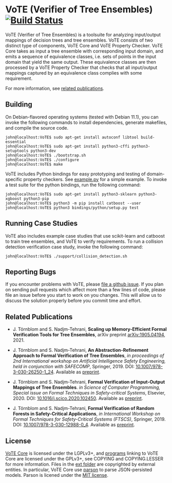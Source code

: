 # VoTE (Verifier of Tree Ensembles) [![Build Status][buildbadge]][buildstats]
VoTE (Verifier of Tree Ensembles) is a toolsuite for analyzing input/output
mappings of decision trees and tree ensembles. VoTE consists of two distinct
type of components, VoTE Core and VoTE Property Checker. VoTE Core takes as
input a tree ensemble with corresponding input domain, and emits a sequence of
equivalence classes, i.e. sets of points in the input domain that yield the
same output. These equivalence classes are then processed by a VoTE Property
Checker that checks that all input/output mappings captured by an equivalence
class complies with some requirement.

For more information, see [related publications](#related-publications).

## Building
On Debian-flavored operating systems (tested with Debian 11.1), you can invoke
the following commands to install dependencies, generate makefiles, and compile
 the source code.
```console
john@localhost:VoTE$ sudo apt-get install autoconf libtool build-essential
john@localhost:VoTE$ sudo apt-get install python3-cffi python3-setuptools python3-dev
john@localhost:VoTE$ ./bootstrap.sh
john@localhost:VoTE$ ./configure
john@localhost:VoTE$ make
```


VoTE includes Python bindings for easy prototyping and testing of
domain-specific property checkers. See [example.py][example] for a simple
example. To invoke a test suite for the python bindings, run the following
command:
```console
john@localhost:VoTE$ sudo apt-get install python3-sklearn python3-xgboost python3-pip
john@localhost:VoTE$ python3 -m pip install catboost --user
john@localhost:VoTE$ python3 bindings/python/setup.py test
```

## Running Case Studies
VoTE also includes example case studies that use scikit-learn and catboost to
train tree ensembles, and VoTE to verify requirements. To run a collision
detection verification case study, invoke the following command:
```console
john@localhost:VoTE$ ./support/collision_detection.sh
```

## Reporting Bugs
If you encounter problems with VoTE, please [file a github issue][issues]. If
you plan on sending pull requests which affect more than a few lines of code,
please file an issue before you start to work on you changes. This will allow us
to discuss the solution properly before you commit time and effort.

## Related Publications
- J. Törnblom and S. Nadjm-Tehrani, **Scaling up Memory-Efficient Formal
  Verification Tools for Tree Ensembles**,
  arXiv preprint [arXiv:1905.04194][paper:scaling], 2021.

- J. Törnblom and S. Nadjm-Tehrani, **An Abstraction-Refinement Approach to
  Formal Verification of Tree Ensembles**, *in proceedings of 2nd International
  workshop on Artificial Intelligence Safety Engineering, held in conjunction
  with SAFECOMP*, Springer, 2019. DOI:
  [10.1007/978-3-030-26250-1_24](https://doi.org/10.1007/978-3-030-26250-1_24).
  Available as [preprint][paper:absref].

- J. Törnblom and S. Nadjm-Tehrani, **Formal Verification of Input-Output
  Mappings of Tree Ensembles**. *in Science of Computer Programming, Special
  issue on Formal Techniques in Safety-critical Systems*, Elsevier, 2020.
  DOI: [10.1016/j.scico.2020.102450](https://doi.org/10.1016/j.scico.2020.102450).
  Available as [preprint][paper:vote].

- J. Törnblom and S. Nadjm-Tehrani, **Formal Verification of Random Forests in
  Safety-Critical Applications**, *in International Workshop on Formal
  Techniques for Safety-Critical Systems (FTSCS)*, Springer, 2019. DOI:
  [10.1007/978-3-030-12988-0_4](https://doi.org/10.1007/978-3-030-12988-0_4).
  Available as [preprint][paper:vorf].

## License
[VoTE Core](lib) is licensed under the LGPLv3+, and [programs](src) linking to
VoTE Core are licensed under the GPLv3+, see COPYING and COPYING.LESSER for more
information. Files in the [ext folder](ext) are copyrighted by external
entities. In particular, VoTE Core use [parson][parsonurl] to parse
JSON-persisted models. Parson is licened under the [MIT license][mitlic].


[buildbadge]: https://travis-ci.org/john-tornblom/VoTE.svg?branch=master
[buildstats]: https://travis-ci.org/john-tornblom/VoTE
[example]: bindings/python/example.py
[issues]: https://github.com/john-tornblom/vote/issues/new
[paper:scaling]: https://arxiv.org/pdf/2105.02595
[paper:absref]: https://www.ida.liu.se/labs/rtslab/publications/2019/John_WAISE.pdf
[paper:vote]: https://arxiv.org/pdf/1905.04194
[paper:vorf]: https://www.ida.liu.se/labs/rtslab/publications/2018/John_FTSCS.pdf
[parsonurl]: http://kgabis.github.io/parson
[mitlic]: https://opensource.org/licenses/mit-license.php
